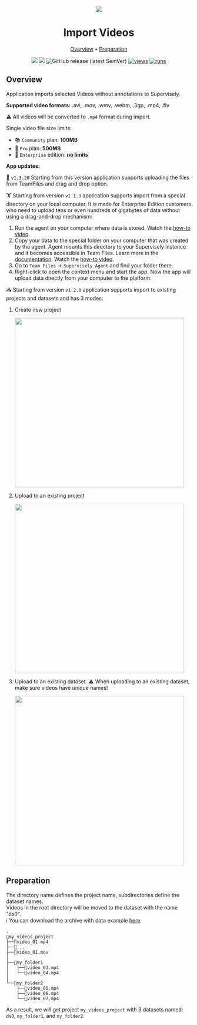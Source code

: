 <div align="center" markdown>
<img src="https://github.com/supervisely-ecosystem/import-videos-supervisely/releases/download/v0.0.1/poster.png"/>

# Import Videos

<p align="center">
  <a href="#Overview">Overview</a> •
  <a href="#Preparation">Preparation</a>
</p>

[![](https://img.shields.io/badge/supervisely-ecosystem-brightgreen)](https://ecosystem.supervisely.com/apps/supervisely-ecosystem/import-videos-supervisely)
[![](https://img.shields.io/badge/slack-chat-green.svg?logo=slack)](https://supervisely.com/slack)
![GitHub release (latest SemVer)](https://img.shields.io/github/v/release/supervisely-ecosystem/import-videos-supervisely)
[![views](https://app.supervisely.com/img/badges/views/supervisely-ecosystem/import-videos-supervisely.png)](https://supervisely.com)
[![runs](https://app.supervisely.com/img/badges/runs/supervisely-ecosystem/import-videos-supervisely.png)](https://supervisely.com)

</div>

## Overview

Application imports selected Videos without annotations to Supervisely.

**Supported video formats:** .avi, .mov, .wmv, .webm, .3gp, .mp4, .flv

⚠️ All videos will be converted to `.mp4` format during import.

Single video file size limits:
- 📚 `Community` plan: **100MB**
- 🏢 `Pro` plan: **500MB**
- 🚀 `Enterprise` edition: **no limits**

**App updates:**

📄 `v1.3.20` Starting from this version application supports uploading the files from TeamFiles and drag and drop option.

🏋️ Starting from version `v1.1.3` application supports import from a special directory on your local computer. It is made for Enterprise Edition customers who need to upload tens or even hundreds of gigabytes of data without using a drag-and-drop mechanism:

1. Run the agent on your computer where data is stored. Watch the [how-to video](https://youtu.be/aO7Zc4kTrVg).
2. Copy your data to the special folder on your computer that was created by the agent. Agent mounts this directory to your Supervisely instance and it becomes accessible in Team Files. Learn more in the [documentation](https://docs.supervisely.com/customization/agents/agent-storage). Watch the [how-to video](https://youtu.be/63Kc8Xq9H0U).
3. Go to `Team Files` -> `Supervisely Agent` and find your folder there.
4. Right-click to open the context menu and start the app. Now the app will upload data directly from your computer to the platform.

📥 Starting from version `v1.2.0` application supports import to existing projects and datasets and has 3 modes:

   1. Create new project

      <img width=460 src="https://github.com/supervisely-ecosystem/import-videos-supervisely/assets/57998637/0641e5e7-5309-4f88-b1d5-43f91e079dcb">

   2. Upload to an existing project

      <img width=460 src="https://github.com/supervisely-ecosystem/import-videos-supervisely/assets/57998637/58d9e05d-761d-4bf4-ab77-3b3c8bd8be55">

   3. Upload to an existing dataset. ⚠️ When uploading to an existing dataset, make sure videos have unique names!
      
      <img width=460 src="https://github.com/supervisely-ecosystem/import-videos-supervisely/assets/57998637/c5268beb-dd7f-4305-80b0-0ca5169e9629">

## Preparation
The directory name defines the project name, subdirectories define the dataset names.  
Videos in the root directory will be moved to the dataset with the name "ds0".<br>
ℹ️ You can download the archive with data example [here](https://github.com/supervisely-ecosystem/import-videos-supervisely/files/12537259/my_videos_project.zip).

```
.
📂my_videos_project
├──📜video_01.mp4
├──📜...
├──📜video_01.mov
│
├──📂my_folder1
│   ├──📜video_03.mp4
│   └──📜video_04.mp4
│
└──📂my_folder2
    ├──📜video_05.mp4
    ├──📜video_06.mp4
    └──📜video_07.mp4
```
    
As a result, we will get project `my_videos_project` with 3 datasets named: `ds0`, `my_folder1`, and `my_folder2`.  
